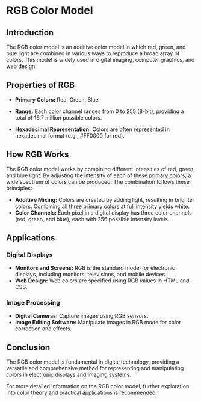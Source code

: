 # RGB Color Model

## Introduction

The RGB color model is an additive color model in which red, green, and blue light are combined in various ways to reproduce a broad array of colors. This model is widely used in digital imaging, computer graphics, and web design.

## Properties of RGB

- **Primary Colors:** Red, Green, Blue

- **Range:** Each color channel ranges from 0 to 255 (8-bit), providing a total of 16.7 million possible colors.
- **Hexadecimal Representation:** Colors are often represented in hexadecimal format (e.g., #FF0000 for red).

## How RGB Works

The RGB color model works by combining different intensities of red, green, and blue light. By adjusting the intensity of each of these primary colors, a wide spectrum of colors can be produced. The combination follows these principles:

- **Additive Mixing:** Colors are created by adding light, resulting in brighter colors. Combining all three primary colors at full intensity yields white.
- **Color Channels:** Each pixel in a digital display has three color channels (red, green, and blue), each with 256 possible intensity levels.

## Applications

### Digital Displays

- **Monitors and Screens:** RGB is the standard model for electronic displays, including monitors, televisions, and mobile devices.
- **Web Design:** Web colors are specified using RGB values in HTML and CSS.

### Image Processing

- **Digital Cameras:** Capture images using RGB sensors.
- **Image Editing Software:** Manipulate images in RGB mode for color correction and effects.

## Conclusion

The RGB color model is fundamental in digital technology, providing a versatile and comprehensive method for representing and manipulating colors in electronic displays and imaging systems.

For more detailed information on the RGB color model, further exploration into color theory and practical applications is recommended.

